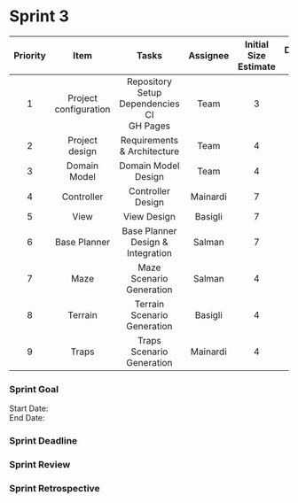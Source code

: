 # Sprint 3
| Priority |         Item          |                         Tasks                         | Assignee | Initial Size Estimate | Day 1 | Day 2 | Day 3 | Day 4 | Day 5 | Day 6 | Day 7 |
|:--------:|:---------------------:|:-----------------------------------------------------:|:--------:|:---------------------:|:-----:|:-----:|:-----:|:-----:|:-----:|:-----:|:-----:|
|    1     | Project configuration | Repository Setup<br/>Dependencies<br/>CI<br/>GH Pages |   Team   |           3           |   0   |   0   |   0   |   0   |   0   |   0   |   0   |
|    2     |    Project design     |              Requirements & Architecture              |   Team   |           4           |   2   |   0   |   0   |   0   |   0   |   0   |   0   |
|    3     |     Domain Model      |                  Domain Model Design                  |   Team   |           4           |   2   |   0   |   0   |   0   |   0   |   0   |   0   |
|    4     |      Controller       |                   Controller Design                   | Mainardi |           7           |   7   |   7   |   4   |   4   |   4   |   0   |   0   |
|    5     |         View          |                      View Design                      | Basigli  |           7           |   7   |   7   |   4   |   4   |   4   |   0   |   0   |
|    6     |     Base Planner      |           Base Planner Design & Integration           |  Salman  |           7           |   7   |   7   |   4   |   4   |   4   |   0   |   0   |
|    7     |         Maze          |               Maze Scenario Generation                |  Salman  |           4           |   4   |   4   |   4   |   2   |   0   |   0   |   0   |
|    8     |        Terrain        |              Terrain Scenario Generation              | Basigli  |           4           |   4   |   4   |   4   |   2   |   0   |   0   |   0   |
|    9     |         Traps         |               Traps Scenario Generation               | Mainardi |           4           |   4   |   4   |   4   |   2   |   0   |   0   |   0   |


### Sprint Goal
Start Date:
<br/>
End Date:

### Sprint Deadline

### Sprint Review

### Sprint Retrospective